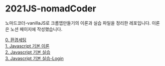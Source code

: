 # 2021JS-nomadCoder

노마드코더-vanillaJS로 크롬앱만들기의 이론과 실습 파일을 정리한 레포입니다.
이론은 노션 페이지에 작성했습니다.

[0. 환경세팅](https://www.notion.so/0-f58e6c40a5d3479a83b25c4d9c5f7451)
<br>
[1. Javascript 기본 이론](https://www.notion.so/JS-1-9a3102a1f8cb4802a77ba459ebda60aa)
<br>
[2. Javascript 기본 실습](https://www.notion.so/cool-dichondra-05c/JS-9a3102a1f8cb4802a77ba459ebda60aa)
<br>
[3. Javascript 기본 실습-Login](https://www.notion.so/cool-dichondra-05c/JS-9a3102a1f8cb4802a77ba459ebda60aa)
